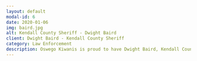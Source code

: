 ```yaml
---
layout: default
modal-id: 6
date: 2020-01-06
img: baird.jpg
alt: Kendall County Sheriff - Dwight Baird
client: Dwight Baird - Kendall County Sheriff
category: Law Enforcement
description: Oswego Kiwanis is proud to have Dwight Baird, Kendall County Sheriff as a Sponsor!
---
```

